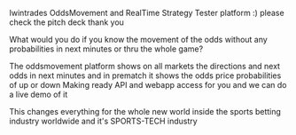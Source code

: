 Iwintrades OddsMovement and RealTime Strategy Tester platform :) please check the pitch deck thank you

What would you do if you know the movement of the odds without any probabilities in next minutes or thru the whole game?

The oddsmovement platform shows on all markets the directions and next odds in next minutes and in prematch it shows the odds price probabilities of up or down
Making ready API and webapp access for you and we can do a live demo of it

This changes everything for the whole new world inside the sports betting industry worldwide and it's SPORTS-TECH industry
